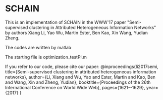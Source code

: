 # SCHAIN
This is an implementation of SCHAIN in the WWW'17 paper "Semi-supervised clustering in Attributed Heterogeneous Information Networks" by authors Xiang Li, Yao Wu, Martin Ester, Ben Kao, Xin Wang, Yudian Zheng.

The codes are written by matlab

The starting file is optimization_testPI.m

If you refer to our code, please cite our paper:
@inproceedings{li2017semi,
  title={Semi-supervised clustering in attributed heterogeneous information networks},
  author={Li, Xiang and Wu, Yao and Ester, Martin and Kao, Ben and Wang, Xin and Zheng, Yudian},
  booktitle={Proceedings of the 26th International Conference on World Wide Web},
  pages={1621--1629},
  year={2017}
}
